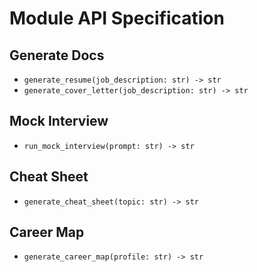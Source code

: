 # Module API Specification

## Generate Docs
- `generate_resume(job_description: str) -> str`
- `generate_cover_letter(job_description: str) -> str`

## Mock Interview
- `run_mock_interview(prompt: str) -> str`

## Cheat Sheet
- `generate_cheat_sheet(topic: str) -> str`

## Career Map
- `generate_career_map(profile: str) -> str`
